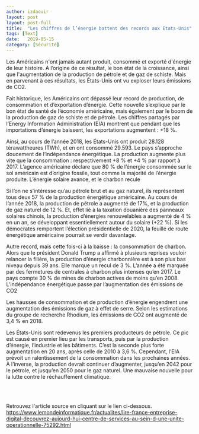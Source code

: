 ```yaml
---
author: izdaouir
layout: post
layout: post-full
title:  "Les chiffres de l’énergie battent des records aux Etats-Unis"
tags: [Text]
date:   2019-05-15 
category: [Sécurité]
---
```


Les Américains n'ont jamais autant produit, consommé et exporté d'énergie de leur histoire. À l’origine de ce résultat, le bon état de la croissance, ainsi que l'augmentation de la production de pétrole et de gaz de schiste. Mais en parvenant à ces résultats, les États-Unis ont vu exploser leurs émissions de CO2.

Fait historique, les Américains ont dépassé leur record de production, de consommation et d’exportation d’énergie. Cette nouvelle s’explique par le bon état de santé de l’économie américaine, mais également par le boom de la production de gaz de schiste et de pétrole. Les chiffres partagés par l’Energy Information Administration (EIA) montrent que pendant que les importations d’énergie baissent, les exportations augmentent : +18 %.

Ainsi, au cours de l’année 2018, les États-Unis ont produit 28.128 térawattheures (TWh), et en ont consommé 29.593. Le pays s’approche doucement de l’indépendance énergétique. La production augmente plus vite que la consommation : respectivement +8 % et +4 % par rapport à 2017. L’agence américaine déclare que 80 % de l’énergie consommée sur le sol américain est d’origine fossile, tout comme la majorité de l’énergie produite.
L’énergie solaire avance, et le charbon recule

Si l’on ne s’intéresse qu’au pétrole brut et au gaz naturel, ils représentent tous deux 57 % de la production énergétique américaine. Au cours de l’année 2018, la production de pétrole a augmenté de 17%, et la production de gaz naturel de 12 %. Et,  effet lié à la taxation douanière des panneaux solaires chinois, la production d’énergies renouvelables a augmenté de 4 % en un an, se développant essentiellement autour du solaire (+22 %). Si les démocrates remportent l’élection présidentielle de 2020, la feuille de route énergétique américaine pourrait se verdir davantage.

Autre record, mais cette fois-ci à la baisse : la consommation de charbon. Alors que le président Donald Trump a affirmé à plusieurs reprises vouloir relancer la filière, la production d’énergie charbonnière est à son plus bas niveau depuis 39 ans. Elle marque un recul de 3 %. L’année a été marquée par des fermetures de centrales à charbon plus intenses qu’en 2017. Le pays compte 30 % de mines de charbon actives de moins qu’en 2008.
L’indépendance énergétique passe par l’augmentation des émissions de CO2

Les hausses de consommation et de production d’énergie engendrent une augmentation des émissions de gaz à effet de serre. Selon les estimations du groupe de recherche Rhodium, les émissions de CO2 ont augmenté de 3,4 % en 2018.

Les États-Unis sont redevenus les premiers producteurs de pétrole. Ce pic est causé en premier lieu par les transports, puis par la production d’énergie, l’industrie et les bâtiments. C’est la seconde plus forte augmentation en 20 ans, après celle de 2010 à 3,6 %. Cependant, l’EIA prévoit un ralentissement de la consommation dans les prochaines années. À l’inverse, la production devrait continuer d’augmenter, jusqu’en 2042 pour le pétrole, et jusqu’en 2050 pour le gaz naturel. Une mauvaise nouvelle pour la lutte contre le réchauffement climatique.

<br/>
<br/>

Retrouvez l'article source en cliquant sur le lien ci-dessous.
<br>
<https://www.lemondeinformatique.fr/actualites/lire-france-entreprise-digital-decouvrez-aujourd-hui-centre-de-services-au-sein-d-une-unite-operationnelle-75292.html>

